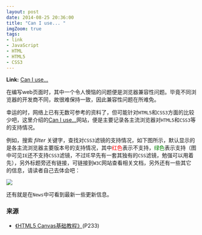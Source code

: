 ```yaml
---
layout: post
date: 2014-08-25 20:36:00
title: "Can I use... "
imgZoom: true
tags:
- link
- JavaScript
- HTML
- HTML5
- CSS3
---
```


**Link:** [Can I use...][]

在编写web页面时，其中一个令人懊恼的问题便是浏览器兼容性问题。毕竟不同浏览器的开发商不同，故很难保持一致，因此兼容性问题在所难免。

<!--more-->

幸运的时，网络上已有无数可参考的资料了，但可能针对`HTML5`和`CSS3`方面的比较少吧，这里介绍的[Can I use...][]网站，便是主要记录各主流浏览器对`HTML5`和`CSS3`等的支持情况。

例如，搜索 *filter* 关键字，查找对`CSS3`滤镜的支持情况，如下图所示，默认显示的是各主流浏览器主要版本号的支持情况，其中<span style="color:red;">红色</span>表示不支持，<span style="color:green;">绿色</span>表示支持（图中可见`IE`还不支持`CSS3`滤镜，不过IE早先有一套其独有的`CSS`滤镜，勉强可以用着先），另外标题旁还有链接，可链接到`W3C`网站查看相关文档，另外还有一些其它的信息，请读者自己去体会吧：

![]({{site.rsurl}}/2014/08-25-1.jpg)

还有就是在`News`中可看到最新一些更新信息。

### 来源

* [《HTML5 Canvas基础教程》][](P233)

[Can I use...]: http://caniuse.com/ "Can I use... Support tables for HTML5, CSS3, etc"
[《HTML5 Canvas基础教程》]: http://book.douban.com/subject/7162014/
